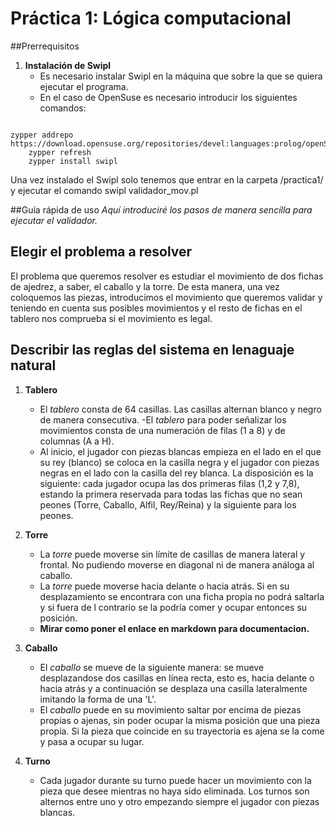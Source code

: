 # Práctica 1: Lógica computacional

##Prerrequisitos

1. **Instalación de Swipl**
	- Es necesario instalar Swipl en la máquina que sobre la que se quiera ejecutar el programa.
	- En el caso de OpenSuse es necesario introducir los siguientes comandos:

~~~~

zypper addrepo https://download.opensuse.org/repositories/devel:languages:prolog/openSUSE_Factory/devel:languages:prolog.repo
	zypper refresh
	zypper install swipl

~~~~

Una vez instalado el Swipl solo tenemos que entrar en la carpeta /practica1/ y ejecutar el comando swipl validador_mov.pl



##Guía rápida de uso
*Aquí introduciré los pasos  de manera sencilla para ejecutar el validador.*

## Elegir el problema a resolver
El problema que queremos resolver es estudiar el movimiento de dos fichas de ajedrez, a saber, el caballo y la torre. De esta manera, una vez coloquemos las piezas, introducimos el movimiento que queremos validar y teniendo en cuenta sus posibles movimientos y el resto de fichas en el tablero nos comprueba si el movimiento es legal.

## Describir las reglas del sistema en lenaguaje natural

1. **Tablero** 

	- El *tablero* consta de 64 casillas. Las casillas alternan blanco y negro de manera consecutiva.
	-El *tablero* para poder señalizar los movimientos consta de una numeración de filas (1 a 8) y de columnas (A a H). 
	- Al inicio, el jugador con piezas blancas empieza en el lado en el que su rey (blanco) se coloca en la casilla negra y el jugador con piezas negras en el lado con la casilla del rey blanca. La disposición es la siguiente: cada jugador ocupa las dos primeras filas (1,2 y 7,8), estando la primera reservada para todas las fichas que no sean peones (Torre, Caballo, Alfil, Rey/Reina) y la siguiente para los peones.   

2. **Torre**

	- La *torre* puede moverse sin límite de casillas de manera lateral y frontal. No pudiendo moverse en diagonal ni de manera análoga al caballo.
	- La *torre* puede moverse hacia delante o hacia atrás. Si en su desplazamiento se encontrara con una ficha propia no podrá saltarla y si fuera de	l contrario se la podría comer y ocupar entonces su posición.
	- **Mirar como poner el enlace en markdown para documentacion.**
3. **Caballo**
	
	- El *caballo* se mueve de la siguiente manera: se mueve desplazandose dos casillas en línea recta, esto es, hacia delante o hacia atrás y a continuación se desplaza una casilla lateralmente imitando la forma de una 'L'.
	- El *caballo* puede en su movimiento saltar por encima de piezas propias o ajenas, sin poder ocupar la misma posición que una pieza propia. Si la pieza que coincide en su trayectoria es ajena se la come y pasa a ocupar su lugar.  

4. **Turno**
	- Cada jugador durante su turno puede hacer un movimiento con la pieza que desee mientras no haya sido eliminada. Los turnos son alternos entre uno y otro empezando siempre el jugador con piezas blancas.


